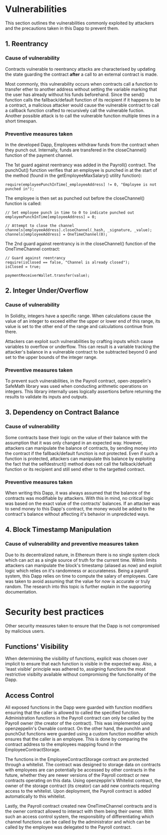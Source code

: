 # Vulnerabilities

This section outlines the vulnerabilities commonly exploited by attackers and the precautions taken in this Dapp to prevent them.

## 1. Reentrancy
### Cause of vulnerability

Contracts vulnerable to reentrancy attacks are characterised by updating the state guarding the contract __after__ a call to an external contract is made. 

Most commonly, this vulnerability occurs when contracts call a function to transfer ether to another address without setting the variable marking that the user has already without his funds beforehand. Since the send() function calls the fallback/default function of its recipient if it happens to be a contract, a malicious attacker would cause the vulnerable contract to call a callback function crafted to recursively call the vulnerable fuction. Another possible attack is to call the vulnerable function multiple times in a short timespan.

### Preventive measures taken

In the developed Dapp, Employees withdraw funds from the contract when they punch out. Internally, funds are transfered in the closeChannel() function of the payment channel.

The 1st guard against reentrancy was added in the Payroll() contract. The punchOut() function verifies that an employee is punched in at the start of the method (found in the getEmployeeMaxSalary() utility function):
```
require(employeePunchInTime[_employeeAddress] != 0, "Employee is not punched in");
```
The employee is then set as punched out before the closeChannel() function is called:
```
// Set employee punch in time to 0 to indicate punched out
employeePunchInTime[employeeAddress] = 0;

// Attempt to close the channel 
channels[employeeAddress].closeChannel(_hash, _signature, _value);
channels[employeeAddress] = OneTimeChannel(0);
```

The 2nd guard against reentrancy is in the closeChannel() function of the OneTimeChannel contract:
```
// Guard against reentrancy
require(isClosed == false, "Channel is already closed");
isClosed = true;

paymentReceiverWallet.transfer(value);
```

## 2. Integer Under/Overflow 
### Cause of vulnerability

In Solidity, integers have a specific range. When calculations cause the value of an integer to  exceed either the upper or lower end of this range, its value is set to the other end of the range and calculations continue from there.

Attackers can exploit such vulnerabilities by crafting inputs which cause variables to overflow or underflow. This can result is a variable tracking the attacker's balance in a vulnerable contract to be subtracted beyond 0 and set to the upper bounds of the integer range.

### Preventive measures taken

To prevent such vulnerabilities, in the Payroll contract, open-zeppelin's SafeMath library was used when conducting arithmetic operations on integers. This library internally uses logically assertions before returning the results to validate its inputs and outputs.

## 3. Dependency on Contract Balance

### Cause of vulnerability

Some contracts base their logic on the value of their balance with the assumption that it was only changed in an expected way. However, attackers can manipulate the balance of contracts, by sending money into the contract if the fallback/default function is not protected. Even if such a function is protected, attackers can manipulate this balance by exploiting the fact that the selfdestruct() method does not call the fallback/defualt function or its recipient and still send ether to the targetted contract.

### Preventive measures taken

When writing this Dapp, it was always assumed that the balance of the contracts was modifiable by attackers. With this in mind, no critical logic was based on the exact value of the contracts' balances. If an attacker was to send money to this Dapp's contract, the money would be added to the contract's balance without affecting it's behavior in unpredicted ways.

## 4. Block Timestamp Manipulation

### Cause of vulnerability and preventive measures taken

Due to its decentralized nature, in Ethereum there is no single system clock which can act as a single source of truth for the current time. Within limits attackers can manipulate the block's timestamp (aliased as _now_) and exploit logic which relies on it's randomness or accurateness. Being a payroll system, this Dapp relies on time to compute the salary of employees. Care was taken to avoid assuming that the value for _now_ is accurate or truly random. The research into this topic is further explain in the supporting documentation.

# Security best practices

Other security measures taken to ensure that the Dapp is not compromised by malicious users.

## Functions' Visibility

When determining the visibility of functions, explicit was chosen over implicit to ensure that each function is visible in the expected way. Also, a 'least visible' principle was adhered to, assigning functions the most restrictive visibilty available without compromising the functionality of the Dapp.

## Access Control

All exposed functions in the Dapp were guarded with function modifiers ensuring that the caller is allowed to called the specified function. Administration functions in the Payroll contract can only be called by the Payroll owner (the creator of the contract). This was implemented using openzeppelin's Ownable contract. On the other hand, the punchIn and punchOut functions were guarded using a custom function modifier which ensures that the caller is an employee. This is done by comparing the contract address to the employees mapping found in the EmployeeContractStorage. 

The functions in the EmployeeContractStorage contract are protected through a whitelist. The contract was designed to storage data on contracts with employees are can potentially be accessed by other contracts in the future, whether they are newer versions of the Payroll contract or new contracts operating on this data. Using openzepplin's Whitelist contract, the owner of the storage contract (its creator) can add new contracts requiring access to the whitelist. Upon deployment, the Payroll contract is added automatically to this whitelist.

Lastly, the Payroll contract created new OneTimeChannel contracts and is the owner contract allowed to interact with them being their owner. With such an access control system, the responsiblity of differentiating which channel functions can be called by the administrator and which can be called by the employee was delegated to the Payroll contract.